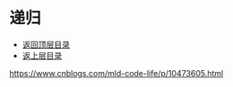 # 递归

- [返回顶层目录](../../SUMMARY.md)
- [返上层目录](data-structures-and-algorithms.md)



<https://www.cnblogs.com/mld-code-life/p/10473605.html>

